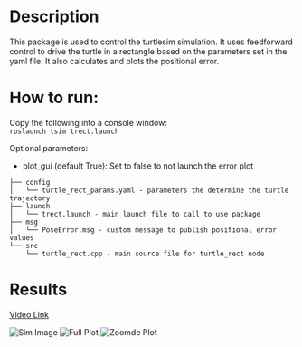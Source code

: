 # Description
This package is used to control the turtlesim simulation. It uses feedforward control to drive the turtle in a rectangle based on the parameters set in the yaml file. It also calculates and plots the positional error.

# How to run:
Copy the following into a console window: </br>
```roslaunch tsim trect.launch```

Optional parameters:
- plot_gui (default True): Set to false to not launch the error plot

```
├── config
│   └── turtle_rect_params.yaml - parameters the determine the turtle trajectory
├── launch
│   └── trect.launch - main launch file to call to use package
├── msg
│   └── PoseError.msg - custom message to publish positional error values
└── src
    └── turtle_rect.cpp - main source file for turtle_rect node

```

# Results
[Video Link](https://youtu.be/aji3aDB8LBI)

![Sim Image](turtle_rect_img.png)
![Full Plot](plot_onecycle.png)
![Zoomde Plot](zoomed_in_plot.png)
